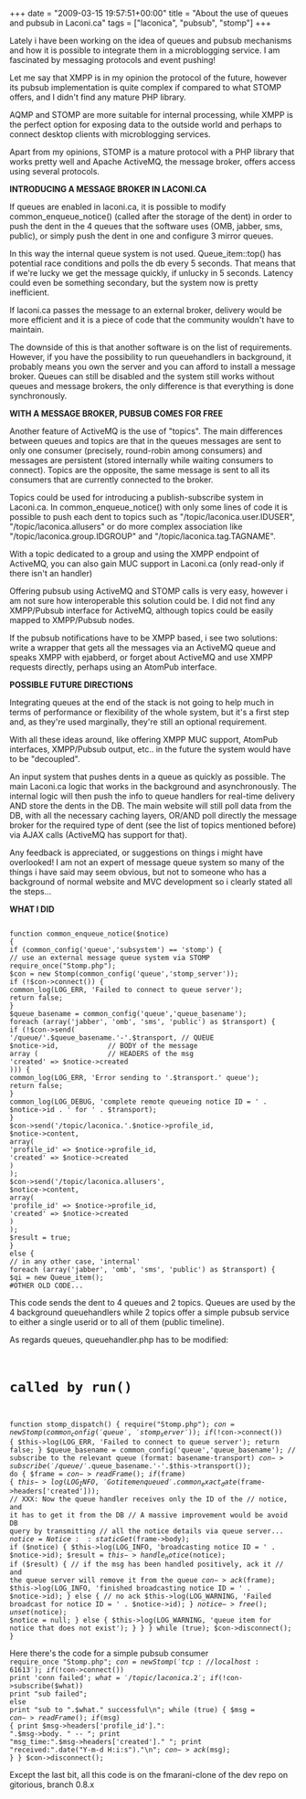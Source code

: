 +++
date = "2009-03-15 19:57:51+00:00"
title = "About the use of queues and pubsub in Laconi.ca"
tags = ["laconica", "pubsub", "stomp"]
+++

Lately i have been working on the idea of queues and pubsub mechanisms and how it is possible to integrate them in a microblogging service. I am fascinated by messaging protocols and event pushing!

Let me say that XMPP is in my opinion the protocol of the future, however its pubsub implementation is quite complex if compared to what STOMP offers, and I didn't find any mature PHP library.

AQMP and STOMP are more suitable for internal processing, while XMPP is the perfect option for exposing data to the outside world and perhaps to connect desktop clients with microblogging services.

Apart from my opinions, STOMP is a mature protocol with a PHP library that works pretty well and  Apache ActiveMQ, the message broker, offers access using several protocols.

<strong>INTRODUCING A MESSAGE BROKER IN LACONI.CA</strong>

If queues are enabled in laconi.ca, it is possible to modify common_enqueue_notice() (called after the storage of the dent) in order to push the dent in the 4 queues that the software uses (OMB, jabber, sms, public), or simply push the dent in one and configure 3 mirror queues.

In this way the internal queue system is not used. Queue_item::top() has potential race conditions and polls the db every 5 seconds. That means that if we're lucky we get the message quickly, if unlucky in 5 seconds. Latency could even be something secondary, but the system now is pretty inefficient.

If laconi.ca passes the message to an external broker, delivery would be more efficient and it is a piece of code that the community wouldn't have to maintain.

The downside of this is that another software is on the list of requirements. However, if you have the possibility to run queuehandlers in background, it probably means you own the server and you can afford to install a message broker. Queues can still be disabled and the system still works without queues and message brokers, the only difference is that everything is done synchronously.

<strong>WITH A MESSAGE BROKER, PUBSUB COMES FOR FREE</strong>

Another feature of ActiveMQ is the use of "topics". The main differences between queues and topics are that in the queues messages are sent to only one consumer (precisely, round-robin among consumers) and messages are persistent (stored internally while waiting consumers to connect). Topics are the opposite, the same message is sent to all its consumers that are currently connected to the broker.

Topics could be used for introducing a publish-subscribe system in Laconi.ca. In common_enqueue_notice() with only some lines of code it is possible to push each dent to topics such as "/topic/laconica.user.IDUSER", "/topic/laconica.allusers" or do more complex association like "/topic/laconica.group.IDGROUP" and "/topic/laconica.tag.TAGNAME".

With a topic dedicated to a group and using the XMPP endpoint of ActiveMQ, you can also gain MUC support in Laconi.ca (only read-only if there isn't an handler)

Offering pubsub using ActiveMQ and STOMP calls is very easy, however i am not sure how interoperable this solution could be. I did not find any XMPP/Pubsub interface for ActiveMQ, although topics could be easily mapped to XMPP/Pubsub nodes.

If the pubsub notifications have to be XMPP based, i see two solutions: write a wrapper that gets all the messages via an ActiveMQ queue and speaks XMPP with ejabberd, or forget about ActiveMQ and use XMPP requests directly, perhaps using an AtomPub interface.

<strong>POSSIBLE FUTURE DIRECTIONS</strong>

Integrating queues at the end of the stack is not going to help much in terms of performance or flexibility of the whole system, but it's a first step and, as they're used marginally, they're still an optional requirement.

With all these ideas around, like offering XMPP MUC support, AtomPub interfaces, XMPP/Pubsub output, etc.. in the future the system would have to be "decoupled".

An input system that pushes dents in a queue as quickly as possible. The main Laconi.ca logic that works in the background and asynchronously. The internal logic will then push the info to queue handlers for real-time delivery AND store the dents in the DB. The main website will still poll data from the DB, with all the necessary caching layers, OR/AND poll directly the message broker for the required type of dent (see the list of topics mentioned before) via AJAX calls (ActiveMQ has support for that).

Any feedback is appreciated, or suggestions on things i might have overlooked! I am not an expert of message queue system so many of the things i have said may seem obvious, but not to someone who has a background of normal website and MVC development so i clearly stated all the steps...

<strong>WHAT I DID</strong>

<code>
function common_enqueue_notice($notice)
{
if (common_config('queue','subsystem') == 'stomp') {
// use an external message queue system via STOMP
require_once("Stomp.php");
$con = new Stomp(common_config('queue','stomp_server'));
if (!$con->connect()) {
common_log(LOG_ERR, 'Failed to connect to queue server');
return false;
}
$queue_basename = common_config('queue','queue_basename');
foreach (array('jabber', 'omb', 'sms', 'public') as $transport) {
if (!$con->send(
'/queue/'.$queue_basename.'-'.$transport, // QUEUE
$notice->id,            // BODY of the message
array (                 // HEADERS of the msg
'created' => $notice->created
))) {
common_log(LOG_ERR, 'Error sending to '.$transport.' queue');
return false;
}
common_log(LOG_DEBUG, 'complete remote queueing notice ID = ' . $notice->id . ' for ' . $transport);
}
$con->send('/topic/laconica.'.$notice->profile_id,
$notice->content,
array(
'profile_id' => $notice->profile_id,
'created' => $notice->created
)
);
$con->send('/topic/laconica.allusers',
$notice->content,
array(
'profile_id' => $notice->profile_id,
'created' => $notice->created
)
);
$result = true;
}
else {
// in any other case, 'internal'
foreach (array('jabber', 'omb', 'sms', 'public') as $transport) {
$qi = new Queue_item();
#OTHER OLD CODE...
</code>

This code sends the dent to 4 queues and 2 topics. Queues are used by the 4 background queuehandlers while 2 topics offer a simple pubsub service to either a single userid or to all of them (public timeline).

As regards queues, queuehandler.php has to be modified:
<code>
# called by run()
function stomp_dispatch() {
require("Stomp.php");
$con = new Stomp(common_config('queue','stomp_server'));
if (!$con->connect()) {
$this->log(LOG_ERR, 'Failed to connect to queue server');
return false;
}
$queue_basename = common_config('queue','queue_basename');
// subscribe to the relevant queue (format: basename-transport)
$con->subscribe('/queue/'.$queue_basename.'-'.$this->transport());
do {
$frame = $con->readFrame();
if ($frame) {
$this->log(LOG_INFO, 'Got item enqueued '.common_exact_date($frame->headers['created']));
// XXX: Now the queue handler receives only the ID of the
// notice, and it has to get it from the DB
// A massive improvement would be avoid DB query by transmitting
// all the notice details via queue server...
$notice = Notice::staticGet($frame->body);
if ($notice) {
$this->log(LOG_INFO, 'broadcasting notice ID = ' . $notice->id);
$result = $this->handle_notice($notice);
if ($result) {
// if the msg has been handled positively, ack it
// and the queue server will remove it from the queue
$con->ack($frame);
$this->log(LOG_INFO, 'finished broadcasting notice ID = ' . $notice->id);
}
else {
// no ack
$this->log(LOG_WARNING, 'Failed broadcast for notice ID = ' . $notice->id);
}
$notice->free();
unset($notice);
$notice = null;
} else {
$this->log(LOG_WARNING, 'queue item for notice that does not exist');
}
}
} while (true);
$con->disconnect();
}
</code>

Here there's the code for a simple pubsub consumer
<code>
require_once "Stomp.php";
$con = new Stomp('tcp://localhost:61613');
if (!$con->connect())
print 'conn failed';
$what = '/topic/laconica.2';
if (!$con->subscribe($what))
print "sub failed";
else
print "sub to ".$what." successful\n";
while (true) {
$msg = $con->readFrame();
if ($msg) {
print $msg->headers['profile_id'].": ".$msg->body. " -- ";
print "msg_time:".$msg->headers['created']." ";
print "received:".date("Y-m-d H:i:s")."\n";
$con->ack($msg);
}
}
$con->disconnect();
</code>

Except the last bit, all this code is on the fmarani-clone of the dev repo on gitorious, branch 0.8.x